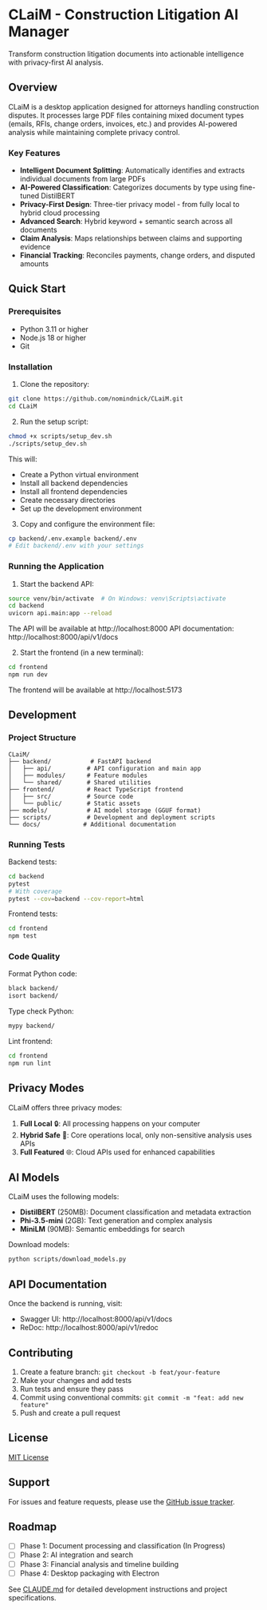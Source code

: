 # CLaiM - Construction Litigation AI Manager

Transform construction litigation documents into actionable intelligence with privacy-first AI analysis.

## Overview

CLaiM is a desktop application designed for attorneys handling construction disputes. It processes large PDF files containing mixed document types (emails, RFIs, change orders, invoices, etc.) and provides AI-powered analysis while maintaining complete privacy control.

### Key Features

- **Intelligent Document Splitting**: Automatically identifies and extracts individual documents from large PDFs
- **AI-Powered Classification**: Categorizes documents by type using fine-tuned DistilBERT
- **Privacy-First Design**: Three-tier privacy model - from fully local to hybrid cloud processing
- **Advanced Search**: Hybrid keyword + semantic search across all documents
- **Claim Analysis**: Maps relationships between claims and supporting evidence
- **Financial Tracking**: Reconciles payments, change orders, and disputed amounts

## Quick Start

### Prerequisites

- Python 3.11 or higher
- Node.js 18 or higher
- Git

### Installation

1. Clone the repository:
```bash
git clone https://github.com/nomindnick/CLaiM.git
cd CLaiM
```

2. Run the setup script:
```bash
chmod +x scripts/setup_dev.sh
./scripts/setup_dev.sh
```

This will:
- Create a Python virtual environment
- Install all backend dependencies
- Install all frontend dependencies
- Create necessary directories
- Set up the development environment

3. Copy and configure the environment file:
```bash
cp backend/.env.example backend/.env
# Edit backend/.env with your settings
```

### Running the Application

1. Start the backend API:
```bash
source venv/bin/activate  # On Windows: venv\Scripts\activate
cd backend
uvicorn api.main:app --reload
```

The API will be available at http://localhost:8000
API documentation: http://localhost:8000/api/v1/docs

2. Start the frontend (in a new terminal):
```bash
cd frontend
npm run dev
```

The frontend will be available at http://localhost:5173

## Development

### Project Structure

```
CLaiM/
├── backend/           # FastAPI backend
│   ├── api/          # API configuration and main app
│   ├── modules/      # Feature modules
│   └── shared/       # Shared utilities
├── frontend/         # React TypeScript frontend
│   ├── src/          # Source code
│   └── public/       # Static assets
├── models/           # AI model storage (GGUF format)
├── scripts/          # Development and deployment scripts
└── docs/            # Additional documentation
```

### Running Tests

Backend tests:
```bash
cd backend
pytest
# With coverage
pytest --cov=backend --cov-report=html
```

Frontend tests:
```bash
cd frontend
npm test
```

### Code Quality

Format Python code:
```bash
black backend/
isort backend/
```

Type check Python:
```bash
mypy backend/
```

Lint frontend:
```bash
cd frontend
npm run lint
```

## Privacy Modes

CLaiM offers three privacy modes:

1. **Full Local** 🔒: All processing happens on your computer
2. **Hybrid Safe** 🔐: Core operations local, only non-sensitive analysis uses APIs
3. **Full Featured** 🌐: Cloud APIs used for enhanced capabilities

## AI Models

CLaiM uses the following models:

- **DistilBERT** (250MB): Document classification and metadata extraction
- **Phi-3.5-mini** (2GB): Text generation and complex analysis
- **MiniLM** (90MB): Semantic embeddings for search

Download models:
```bash
python scripts/download_models.py
```

## API Documentation

Once the backend is running, visit:
- Swagger UI: http://localhost:8000/api/v1/docs
- ReDoc: http://localhost:8000/api/v1/redoc

## Contributing

1. Create a feature branch: `git checkout -b feat/your-feature`
2. Make your changes and add tests
3. Run tests and ensure they pass
4. Commit using conventional commits: `git commit -m "feat: add new feature"`
5. Push and create a pull request

## License

[MIT License](LICENSE)

## Support

For issues and feature requests, please use the [GitHub issue tracker](https://github.com/nomindnick/CLaiM/issues).

## Roadmap

- [ ] Phase 1: Document processing and classification (In Progress)
- [ ] Phase 2: AI integration and search
- [ ] Phase 3: Financial analysis and timeline building
- [ ] Phase 4: Desktop packaging with Electron

See [CLAUDE.md](CLAUDE.md) for detailed development instructions and project specifications.